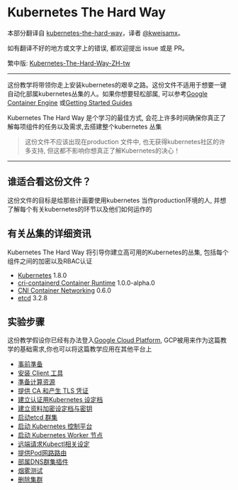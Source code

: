 # Kubernetes The Hard Way

本部分翻译自 [kubernetes-the-hard-way](https://github.com/kelseyhightower/kubernetes-the-hard-way)，译者 [@kweisamx](https://github.com/kweisamx)。

如有翻译不好的地方或文字上的错误, 都欢迎提出 issue 或是 PR。

繁中版: [Kubernetes-The-Hard-Way-ZH-tw](https://github.com/kweisamx/Kubernetes-The-Hard-Way-ZH-tw)

---

这份教学将带领你走上安装kubernetes的艰辛之路。这份文件不适用于想要一键自动化部属kubernetes丛集的人。如果你想要轻松部属, 可以参考[Google Container Engine](https://cloud.google.com/container-engine) 或[Getting Started Guides](http://kubernetes.io/docs/getting-started-guides/)

Kubernetes The Hard Way 是个学习的最佳方式, 会花上许多时间确保你真正了解每项组件的任务以及需求,去搭建整个kubernetes 丛集
> 这份文件不应该出现在production 文件中, 也无获得kubernetes社区的许多支持, 但这都不影响你想真正了解Kubernetes的决心！

---

## 谁适合看这份文件？

这份文件的目标是给那些计画要使用kubernetes 当作production环境的人, 并想了解每个有关kubernetes的环节以及他们如何运作的

## 有关丛集的详细资讯

Kubernetes The Hard Way 将引导你建立高可用的Kubernetes的丛集, 包括每个组件之间的加密以及RBAC认证

* [Kubernetes](https://github.com/kubernetes/kubernetes) 1.8.0
* [cri-containerd Container Runtime](https://github.com/kubernetes-incubator/cri-containerd) 1.0.0-alpha.0
* [CNI Container Networking](https://github.com/containernetworking/cni) 0.6.0
* [etcd](https://github.com/coreos/etcd) 3.2.8

## 实验步骤

这份教学假设你已经有办法登入[Google Cloud Platform](https://cloud.google.com), GCP被用来作为这篇教学的基础需求,你也可以将这篇教学应用在其他平台上

* [事前準备](kubernetes-the-hard-way/01-prerequisites.md)
* [安装 Client 工具](kubernetes-the-hard-way/02-client-tools.md)
* [準备计算资源](kubernetes-the-hard-way/03-compute-resources.md)
* [提供 CA 和产生 TLS 凭证](kubernetes-the-hard-way/04-certificate-authority.md)
* [建立认证用Kubernetes 设定档](kubernetes-the-hard-way/05-kubernetes-configuration-files.md)
* [建立资料加密设定档与密钥](kubernetes-the-hard-way/06-data-encryption-keys.md)
* [启动etcd 群集](kubernetes-the-hard-way/07-bootstrapping-etcd.md)
* [启动 Kubernetes 控制平台](kubernetes-the-hard-way/08-bootstrapping-kubernetes-controllers.md)
* [启动 Kubernetes Worker 节点](kubernetes-the-hard-way/09-bootstrapping-kubernetes-workers.md)
* [远端请求Kubectl相关设定](kubernetes-the-hard-way/10-configuring-kubectl.md)
* [提供Pod网路路由](kubernetes-the-hard-way/11-pod-network-routes.md)
* [部属DNS群集插件](kubernetes-the-hard-way/12-dns-addon.md)
* [烟雾测试](kubernetes-the-hard-way/13-smoke-test.md)
* [删除集群](kubernetes-the-hard-way/14-cleanup.md)
